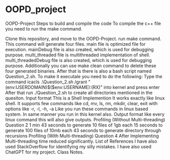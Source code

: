 # OOPD_project
OOPD-Project
Steps to build and compile the code
To compile the c++ file you need to run the make command.

Clone this repository, and move to the OOPD-Project.
run make command. This command will generate four files.
main file is optimized file for execution.
mainDebug file is also created, which is used for debugging purpose.
multi_threaded file is multithreaded implementation of shell.
multi_threadedDebug file is also created, which is used for debugging purpose.
Additionally you can use make clean command to delete these four generated binaries.
After that is there is also a bash script named Question_2.sh. To make it executale you need to do the following:
Type the command icacls .\Question_2.sh /grant "$($env:USERDOMAIN)\$($env:USERNAME):(RX)" into kernel and press enter
After that run ./Question_2.sh to create all directories mentioned in the quesiton.
Input format
This is a Shell Implemention
It works exactly like linux shell. It supports few commands like cd, mv, ls, rm, mkdir, clear, exit with options like -r, -l, -h, -a
Like you run these commands in linux based system. In same manner you run in this kernel also.
Output format
like every linux command this will also give outputs.
Profiling (Without Multi-threading) Question 2
1 min 43 seconds to generate 10 files of 1gb each
15 seconds to generate 100 files of 10mb each
43 seconds to generate directory through recursions
Profiling (With Multi-threading) Question 4
After Implementing Multi-threading time reduced significantly.
List of References
I have also used StackOverflow for identifying my silly mistakes.
I have also used ChatGPT for my project.
Class Notes.
